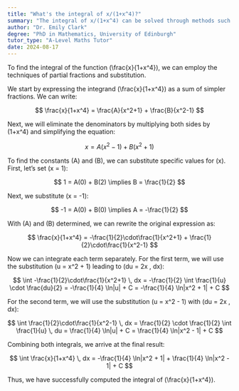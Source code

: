 ```yaml
---
title: "What's the integral of x/(1+x^4)?"
summary: "The integral of x/(1+x^4) can be solved through methods such as partial fractions and substitution to simplify the expression for easier integration."
author: "Dr. Emily Clark"
degree: "PhD in Mathematics, University of Edinburgh"
tutor_type: "A-Level Maths Tutor"
date: 2024-08-17
---
```


To find the integral of the function \(\frac{x}{1+x^4}\), we can employ the techniques of partial fractions and substitution.

We start by expressing the integrand \(\frac{x}{1+x^4}\) as a sum of simpler fractions. We can write:

$$
\frac{x}{1+x^4} = \frac{A}{x^2+1} + \frac{B}{x^2-1}
$$

Next, we will eliminate the denominators by multiplying both sides by \(1+x^4\) and simplifying the equation:

$$
x = A(x^2-1) + B(x^2+1)
$$

To find the constants \(A\) and \(B\), we can substitute specific values for \(x\). First, let’s set \(x = 1\):

$$
1 = A(0) + B(2) \implies B = \frac{1}{2}
$$

Next, we substitute \(x = -1\):

$$
-1 = A(0) + B(0) \implies A = -\frac{1}{2}
$$

With \(A\) and \(B\) determined, we can rewrite the original expression as:

$$
\frac{x}{1+x^4} = -\frac{1}{2}\cdot\frac{1}{x^2+1} + \frac{1}{2}\cdot\frac{1}{x^2-1}
$$

Now we can integrate each term separately. For the first term, we will use the substitution \(u = x^2 + 1\) leading to \(du = 2x \, dx\):

$$
\int -\frac{1}{2}\cdot\frac{1}{x^2+1} \, dx = -\frac{1}{2} \int \frac{1}{u} \cdot \frac{du}{2} = -\frac{1}{4} \ln|u| + C = -\frac{1}{4} \ln|x^2 + 1| + C
$$

For the second term, we will use the substitution \(u = x^2 - 1\) with \(du = 2x \, dx\):

$$
\int \frac{1}{2}\cdot\frac{1}{x^2-1} \, dx = \frac{1}{2} \cdot \frac{1}{2} \int \frac{1}{u} \, du = \frac{1}{4} \ln|u| + C = \frac{1}{4} \ln|x^2 - 1| + C
$$

Combining both integrals, we arrive at the final result:

$$
\int \frac{x}{1+x^4} \, dx = -\frac{1}{4} \ln|x^2 + 1| + \frac{1}{4} \ln|x^2 - 1| + C
$$

Thus, we have successfully computed the integral of \(\frac{x}{1+x^4}\).
    